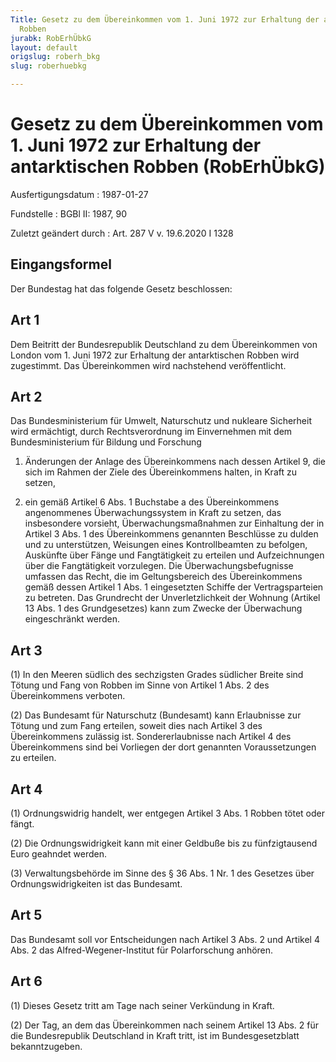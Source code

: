 ```yaml
---
Title: Gesetz zu dem Übereinkommen vom 1. Juni 1972 zur Erhaltung der antarktischen
  Robben
jurabk: RobErhÜbkG
layout: default
origslug: roberh_bkg
slug: roberhuebkg

---
```


# Gesetz zu dem Übereinkommen vom 1. Juni 1972 zur Erhaltung der antarktischen Robben (RobErhÜbkG)

Ausfertigungsdatum
:   1987-01-27

Fundstelle
:   BGBl II: 1987, 90

Zuletzt geändert durch
:   Art. 287 V v. 19.6.2020 I 1328


## Eingangsformel

Der Bundestag hat das folgende Gesetz beschlossen:


## Art 1

Dem Beitritt der Bundesrepublik Deutschland zu dem Übereinkommen von London vom 1. Juni 1972 zur Erhaltung der antarktischen Robben wird zugestimmt. Das Übereinkommen wird nachstehend veröffentlicht.


## Art 2

Das Bundesministerium für Umwelt, Naturschutz und nukleare Sicherheit wird ermächtigt, durch Rechtsverordnung im Einvernehmen mit dem Bundesministerium für Bildung und Forschung

1.  Änderungen der Anlage des Übereinkommens nach dessen Artikel 9, die sich im Rahmen der Ziele des Übereinkommens halten, in Kraft zu setzen,


2.  ein gemäß Artikel 6 Abs. 1 Buchstabe a des Übereinkommens angenommenes Überwachungssystem in Kraft zu setzen, das insbesondere vorsieht, Überwachungsmaßnahmen zur Einhaltung der in Artikel 3 Abs. 1 des Übereinkommens genannten Beschlüsse zu dulden und zu unterstützen, Weisungen eines Kontrollbeamten zu befolgen, Auskünfte über Fänge und Fangtätigkeit zu erteilen und Aufzeichnungen über die Fangtätigkeit vorzulegen. Die Überwachungsbefugnisse umfassen das Recht, die im Geltungsbereich des Übereinkommens gemäß dessen Artikel 1 Abs. 1 eingesetzten Schiffe der Vertragsparteien zu betreten. Das Grundrecht der Unverletzlichkeit der Wohnung (Artikel 13 Abs. 1 des Grundgesetzes) kann zum Zwecke der Überwachung eingeschränkt werden.





## Art 3

(1) In den Meeren südlich des sechzigsten Grades südlicher Breite sind Tötung und Fang von Robben im Sinne von Artikel 1 Abs. 2 des Übereinkommens verboten.

(2) Das Bundesamt für Naturschutz (Bundesamt) kann Erlaubnisse zur Tötung und zum Fang erteilen, soweit dies nach Artikel 3 des Übereinkommens zulässig ist. Sondererlaubnisse nach Artikel 4 des Übereinkommens sind bei Vorliegen der dort genannten Voraussetzungen zu erteilen.


## Art 4

(1) Ordnungswidrig handelt, wer entgegen Artikel 3 Abs. 1 Robben tötet oder fängt.

(2) Die Ordnungswidrigkeit kann mit einer Geldbuße bis zu fünfzigtausend Euro geahndet werden.

(3) Verwaltungsbehörde im Sinne des § 36 Abs. 1 Nr. 1 des Gesetzes über Ordnungswidrigkeiten ist das Bundesamt.


## Art 5

Das Bundesamt soll vor Entscheidungen nach Artikel 3 Abs. 2 und Artikel 4 Abs. 2 das Alfred-Wegener-Institut für Polarforschung anhören.


## Art 6

(1) Dieses Gesetz tritt am Tage nach seiner Verkündung in Kraft.

(2) Der Tag, an dem das Übereinkommen nach seinem Artikel 13 Abs. 2 für die Bundesrepublik Deutschland in Kraft tritt, ist im Bundesgesetzblatt bekanntzugeben.

